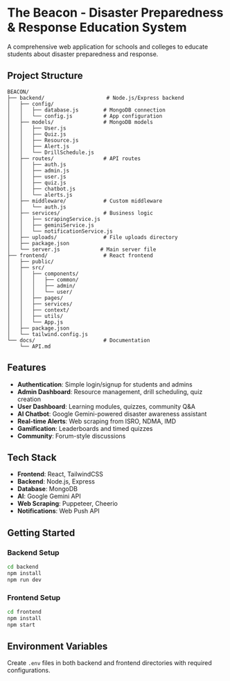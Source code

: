 # The Beacon - Disaster Preparedness & Response Education System

A comprehensive web application for schools and colleges to educate students about disaster preparedness and response.

## Project Structure

```
BEACON/
├── backend/                    # Node.js/Express backend
│   ├── config/
│   │   ├── database.js        # MongoDB connection
│   │   └── config.js          # App configuration
│   ├── models/                # MongoDB models
│   │   ├── User.js
│   │   ├── Quiz.js
│   │   ├── Resource.js
│   │   ├── Alert.js
│   │   └── DrillSchedule.js
│   ├── routes/                # API routes
│   │   ├── auth.js
│   │   ├── admin.js
│   │   ├── user.js
│   │   ├── quiz.js
│   │   ├── chatbot.js
│   │   └── alerts.js
│   ├── middleware/            # Custom middleware
│   │   └── auth.js
│   ├── services/              # Business logic
│   │   ├── scrapingService.js
│   │   ├── geminiService.js
│   │   └── notificationService.js
│   ├── uploads/               # File uploads directory
│   ├── package.json
│   └── server.js             # Main server file
├── frontend/                  # React frontend
│   ├── public/
│   ├── src/
│   │   ├── components/
│   │   │   ├── common/
│   │   │   ├── admin/
│   │   │   └── user/
│   │   ├── pages/
│   │   ├── services/
│   │   ├── context/
│   │   ├── utils/
│   │   └── App.js
│   ├── package.json
│   └── tailwind.config.js
└── docs/                      # Documentation
    └── API.md
```

## Features

- **Authentication**: Simple login/signup for students and admins
- **Admin Dashboard**: Resource management, drill scheduling, quiz creation
- **User Dashboard**: Learning modules, quizzes, community Q&A
- **AI Chatbot**: Google Gemini-powered disaster awareness assistant
- **Real-time Alerts**: Web scraping from ISRO, NDMA, IMD
- **Gamification**: Leaderboards and timed quizzes
- **Community**: Forum-style discussions

## Tech Stack

- **Frontend**: React, TailwindCSS
- **Backend**: Node.js, Express
- **Database**: MongoDB
- **AI**: Google Gemini API
- **Web Scraping**: Puppeteer, Cheerio
- **Notifications**: Web Push API

## Getting Started

### Backend Setup
```bash
cd backend
npm install
npm run dev
```

### Frontend Setup
```bash
cd frontend
npm install
npm start
```

## Environment Variables

Create `.env` files in both backend and frontend directories with required configurations.
